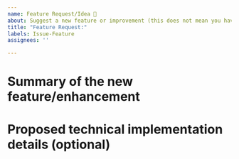 ```yaml
---
name: Feature Request/Idea 🚀
about: Suggest a new feature or improvement (this does not mean you have to implement it)
title: "Feature Request:"
labels: Issue-Feature
assignees: ''

---
```


# Summary of the new feature/enhancement

<!-- 
A clear and concise description of what the problem is that the new feature would solve.
Try formulating it in user story style (if applicable):
'As a user I want X so that Y.' with X being the being the action and Y being the value of the action.
-->

# Proposed technical implementation details (optional)

<!-- 
A clear and concise description of what you want to happen..
-->
